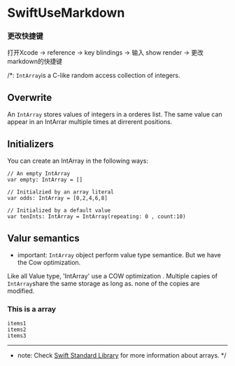 # SwiftUseMarkdown

### 更改快捷键

打开Xcode -> reference -> key blindings -> 输入 show render -> 更改markdown的快捷键


/*:
`IntArray`is a C-like random access collection of integers.

## Overwrite
An `IntArray` stores values of integers in a orderes list.
The same value can appear in an IntArrar multiple times at
dirrerent positions.

## Initializers
You can create an IntArray in the following ways:

    // An empty IntArray
    var empty: IntArray = []

    // Initialzied by an array literal
    var odds: IntArray = [0,2,4,6,8]

    // Initialized by a default value 
    var tenInts: IntArray = IntArray(repeating: 0 , count:10)


## Valur semantics
- important:
`IntArray` object perform value type semantice. But we have the Cow optimization.

Like all Value type, 'IntArray' use a COW optimization .
Multiple capies of `IntArray`share the same storage as long as.
none of the copies are modified.

### This is a array
    items1
    items2
    items3


---

- note:
Check [Swift Standard Library](https://developer.apple.com/reference/swift.array)
for more information about arrays.
*/


